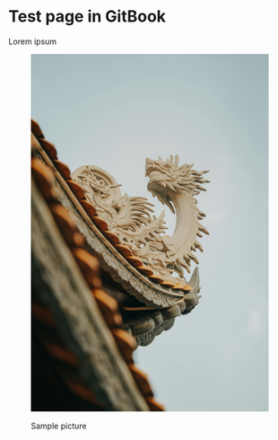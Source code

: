 # Test page in GitBook

Lorem ipsum

<figure><img src=".gitbook/assets/photo-1708918025048-e3b27f1fb3cf.jpg" alt=""><figcaption><p>Sample picture</p></figcaption></figure>

